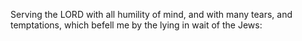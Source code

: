 Serving the LORD with all humility of mind, and with many tears, and temptations, which befell me by the lying in wait of the Jews:
